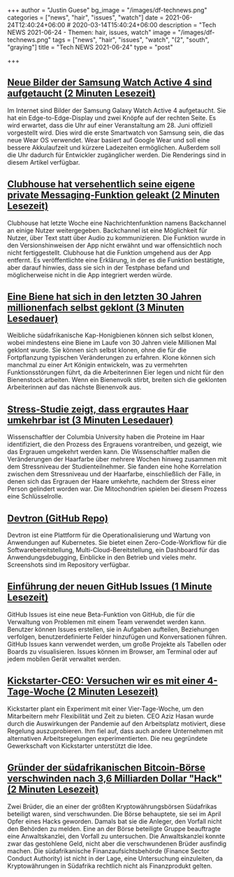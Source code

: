 +++
author = "Justin Guese"
bg_image = "/images/df-technews.png"
categories = ["news", "hair", "issues", "watch"]
date = 2021-06-24T12:40:24+06:00 # 2020-03-14T15:40:24+06:00
description = "Tech NEWS 2021-06-24 - Themen: hair, issues, watch"
image = "/images/df-technews.png"
tags = ["news", "hair", "issues", "watch", "(2", "south", "graying"]
title = "Tech NEWS 2021-06-24"
type = "post"

+++

## [Neue Bilder der Samsung Watch Active 4 sind aufgetaucht (2 Minuten Lesezeit)](https://www.theverge.com/2021/6/23/22546997/samsung-galaxy-watch-active-4-renders-leak-tizen-wear-os-smartwatch)

 Im Internet sind Bilder der Samsung Galaxy Watch Active 4 aufgetaucht. Sie hat ein Edge-to-Edge-Display und zwei Knöpfe auf der rechten Seite. Es wird erwartet, dass die Uhr auf einer Veranstaltung am 28. Juni offiziell vorgestellt wird. Dies wird die erste Smartwatch von Samsung sein, die das neue Wear OS verwendet. Wear basiert auf Google Wear und soll eine bessere Akkulaufzeit und kürzere Ladezeiten ermöglichen. Außerdem soll die Uhr dadurch für Entwickler zugänglicher werden. Die Renderings sind in diesem Artikel verfügbar.

## [Clubhouse hat versehentlich seine eigene private Messaging-Funktion geleakt (2 Minuten Lesezeit)](https://www.theverge.com/2021/6/21/22543877/clubhouse-backchannel-text-chat-private-leaked-feature)

 Clubhouse hat letzte Woche eine Nachrichtenfunktion namens Backchannel an einige Nutzer weitergegeben. Backchannel ist eine Möglichkeit für Nutzer, über Text statt über Audio zu kommunizieren. Die Funktion wurde in den Versionshinweisen der App nicht erwähnt und war offensichtlich noch nicht fertiggestellt. Clubhouse hat die Funktion umgehend aus der App entfernt. Es veröffentlichte eine Erklärung, in der es die Funktion bestätigte, aber darauf hinwies, dass sie sich in der Testphase befand und möglicherweise nicht in die App integriert werden würde.

## [Eine Biene hat sich in den letzten 30 Jahren millionenfach selbst geklont (3 Minuten Lesedauer)](https://interestingengineering.com/bee-cloned-itself-millions-of-times-30-years)

 Weibliche südafrikanische Kap-Honigbienen können sich selbst klonen, wobei mindestens eine Biene im Laufe von 30 Jahren viele Millionen Mal geklont wurde. Sie können sich selbst klonen, ohne die für die Fortpflanzung typischen Veränderungen zu erfahren. Klone können sich manchmal zu einer Art Königin entwickeln, was zu vermehrten Funktionsstörungen führt, da die Arbeiterinnen Eier legen und nicht für den Bienenstock arbeiten. Wenn ein Bienenvolk stirbt, breiten sich die geklonten Arbeiterinnen auf das nächste Bienenvolk aus.

## [Stress-Studie zeigt, dass ergrautes Haar umkehrbar ist (3 Minuten Lesedauer)](https://newatlas.com/medical/study-stress-graying-hair-reversible/)

 Wissenschaftler der Columbia University haben die Proteine im Haar identifiziert, die den Prozess des Ergrauens vorantreiben, und gezeigt, wie das Ergrauen umgekehrt werden kann. Die Wissenschaftler maßen die Veränderungen der Haarfarbe über mehrere Wochen hinweg zusammen mit dem Stressniveau der Studienteilnehmer. Sie fanden eine hohe Korrelation zwischen dem Stressniveau und der Haarfarbe, einschließlich der Fälle, in denen sich das Ergrauen der Haare umkehrte, nachdem der Stress einer Person gelindert worden war. Die Mitochondrien spielen bei diesem Prozess eine Schlüsselrolle.

## [Devtron (GitHub Repo)](https://github.com/devtron-labs/devtron)

 Devtron ist eine Plattform für die Operationalisierung und Wartung von Anwendungen auf Kubernetes. Sie bietet einen Zero-Code-Workflow für die Softwarebereitstellung, Multi-Cloud-Bereitstellung, ein Dashboard für das Anwendungsdebugging, Einblicke in den Betrieb und vieles mehr. Screenshots sind im Repository verfügbar.

## [Einführung der neuen GitHub Issues (1 Minute Lesezeit)](https://github.blog/2021-06-23-introducing-new-github-issues/)

 GitHub Issues ist eine neue Beta-Funktion von GitHub, die für die Verwaltung von Problemen mit einem Team verwendet werden kann. Benutzer können Issues erstellen, sie in Aufgaben aufteilen, Beziehungen verfolgen, benutzerdefinierte Felder hinzufügen und Konversationen führen. GitHub Issues kann verwendet werden, um große Projekte als Tabellen oder Boards zu visualisieren. Issues können im Browser, am Terminal oder auf jedem mobilen Gerät verwaltet werden.

## [Kickstarter-CEO: Versuchen wir es mit einer 4-Tage-Woche (2 Minuten Lesezeit)](https://www.axios.com/kickstarter-4-day-work-week-d292dacc-7048-403d-8671-fecea5f83b91.html)

 Kickstarter plant ein Experiment mit einer Vier-Tage-Woche, um den Mitarbeitern mehr Flexibilität und Zeit zu bieten. CEO Aziz Hasan wurde durch die Auswirkungen der Pandemie auf den Arbeitsplatz motiviert, diese Regelung auszuprobieren. Ihm fiel auf, dass auch andere Unternehmen mit alternativen Arbeitsregelungen experimentierten. Die neu gegründete Gewerkschaft von Kickstarter unterstützt die Idee.

## [Gründer der südafrikanischen Bitcoin-Börse verschwinden nach 3,6 Milliarden Dollar "Hack" (2 Minuten Lesezeit)](https://www.engadget.com/africrypt-bitcoin-disappearance-174636634.html)

 Zwei Brüder, die an einer der größten Kryptowährungsbörsen Südafrikas beteiligt waren, sind verschwunden. Die Börse behauptete, sie sei im April Opfer eines Hacks geworden. Damals bat sie die Anleger, den Vorfall nicht den Behörden zu melden. Eine an der Börse beteiligte Gruppe beauftragte eine Anwaltskanzlei, den Vorfall zu untersuchen. Die Anwaltskanzlei konnte zwar das gestohlene Geld, nicht aber die verschwundenen Brüder ausfindig machen. Die südafrikanische Finanzaufsichtsbehörde (Finance Sector Conduct Authority) ist nicht in der Lage, eine Untersuchung einzuleiten, da Kryptowährungen in Südafrika rechtlich nicht als Finanzprodukt gelten.

